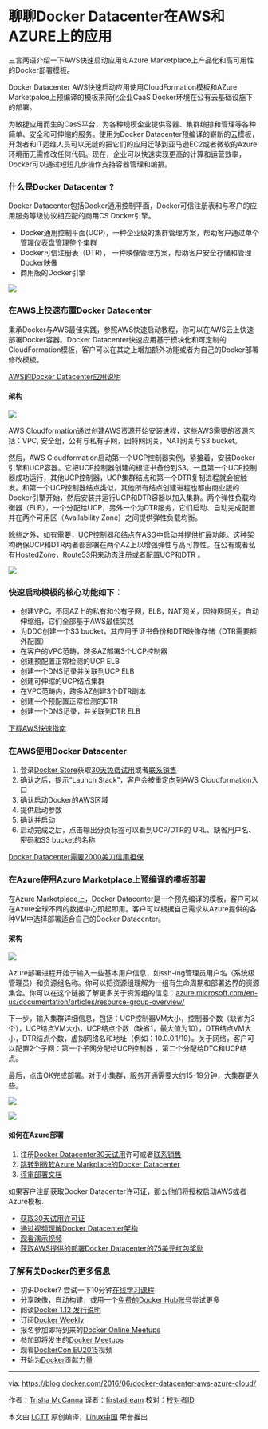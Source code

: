 
聊聊Docker Datacenter在AWS和AZURE上的应用
===================================================


三言两语介绍一下AWS快速启动应用和Azure Marketplace上产品化和高可用性的Docker部署模板。

Docker Datacenter AWS快速启动应用使用CloudFormation模板和AZure Marketpalce上预编译的模板来简化企业CaaS Docker环境在公有云基础设施下的部署。


为敏捷应用而生的CasS平台，为各种规模企业提供容器、集群编排和管理等各种简单、安全和可伸缩的服务。使用为Docker Datacenter预编译的崭新的云模板，开发者和IT运维人员可以无缝的把它们的应用迁移到亚马逊EC2或者微软的Azure环境而无需修改任何代码。现在，企业可以快速实现更高的计算和运营效率，Docker可以通过短短几步操作支持容器管理和编排。

### 什么是Docker Datacenter ?


Docker Datacenter包括Docker通用控制平面，Docker可信注册表和与客户的应用服务等级协议相匹配的商用CS Docker引擎。


-  Docker通用控制平面(UCP)，一种企业级的集群管理方案，帮助客户通过单个管理仪表盘管理整个集群
-  Docker可信注册表（DTR）， 一种映像管理方案，帮助客户安全存储和管理Docker映像
- 商用版的Docker引擎

![](http://img.scoop.it/lVraAJgJbjAKqfWCLtLuZLnTzqrqzN7Y9aBZTaXoQ8Q=)

### 在AWS上快速布置Docker Datacenter

秉承Docker与AWS最佳实践，参照AWS快速启动教程，你可以在AWS云上快速部署Docker容器。Docker Datacenter快速应用基于模块化和可定制的CloudFormation模板，客户可以在其之上增加额外功能或者为自己的Docker部署修改模板。

[AWS的Docker Datacenter应用说明](https://youtu.be/aUx7ZdFSkXU)

#### 架构

![](http://img.scoop.it/sZ3_TxLba42QB-r_6vuApLnTzqrqzN7Y9aBZTaXoQ8Q=)

AWS Cloudformation通过创建AWS资源开始安装进程，这些AWS需要的资源包括：VPC, 安全组，公有与私有子网，因特网网关，NAT网关与S3 bucket。

然后，AWS Cloudformation启动第一个UCP控制器实例，紧接着，安装Docker引擎和UCP容器。它把UCP控制器创建的根证书备份到S3。一旦第一个UCP控制器成功运行，其他UCP控制器，UCP集群结点和第一个DTR复制进程就会被触发。和第一个UCP控制器结点类似，其他所有结点创建进程也都由商业版的Docker引擎开始，然后安装并运行UCP和DTR容器以加入集群。两个弹性负载均衡器（ELB），一个分配给UCP，另外一个为DTR服务，它们启动、自动完成配置并在两个可用区（Availability Zone）之间提供弹性负载均衡。

除些之外，如有需要，UCP控制器和结点在ASG中启动并提供扩展功能。这种架构确保UCP和DTR两者都部署在两个AZ上以增强弹性与高可靠性。在公有或者私有HostedZone，Route53用来动态注册或者配置UCP和DTR 。

![](http://img.scoop.it/HM7Ag6RFvMXvZ_iBxRgKo7nTzqrqzN7Y9aBZTaXoQ8Q=)

### 快速启动模板的核心功能如下：


- 创建VPC，不同AZ上的私有和公有子网，ELB，NAT网关，因特网网关，自动伸缩组，它们全部基于AWS最佳实践
- 为DDC创建一个S3 bucket，其应用于证书备份和DTR映像存储（DTR需要额外配置）
- 在客户的VPC范畴，跨多AZ部署3个UCP控制器
- 创建预配置正常检测的UCP ELB
- 创建一个DNS记录并关联到UCP ELB
- 创建可伸缩的UCP结点集群
- 在VPC范畴内，跨多AZ创建3个DTR副本
- 创建一个预配置正常检测的DTR
- 创建一个DNS记录，并关联到DTR ELB

[下载AWS快速指南](https://s3.amazonaws.com/quickstart-reference/docker/latest/doc/docker-datacenter-on-the-aws-cloud.pdf)


### 在AWS使用Docker Datacenter

1. 登录[Docker Store][1]获取[30天免费试用][2]或者[联系销售][4]
2. 确认之后，提示“Launch Stack”，客户会被重定向到AWS Cloudformation入口
3. 确认启动Docker的AWS区域
4. 提供启动参数
5. 确认并启动
6. 启动完成之后，点击输出分页标签可以看到UCP/DTR的 URL、缺省用户名、密码和S3 bucket的名称

[Docker Datacenter需要2000美刀信用担保](https://aws.amazon.com/mp/contactdocker/)


### 在Azure使用Azure Marketplace上预编译的模板部署

在Azure Marketplace上，Docker Datacenter是一个预先编译的模板，客户可以在Azure全球不同的数据中心即起即用。客户可以根据自己需求从Azure提供的各种VM中选择部署适合自己的Docker Datacenter。


#### 架构 
![](http://img.scoop.it/V9SpuBCoAnUnkRL3J-FRFLnTzqrqzN7Y9aBZTaXoQ8Q=)


Azure部署进程开始于输入一些基本用户信息，如ssh-ing管理员用户名（系统级管理员）和资源组名称。你可以把资源组理解为一组有生命周期和部署边界的资源集合。你可以在这个链接了解更多关于资源组的信息：[azure.microsoft.com/en-us/documentation/articles/resource-group-overview/](azure.microsoft.com/en-us/documentation/articles/resource-group-overview/)

下一步，输入集群详细信息，包括：UCP控制器VM大小，控制器个数（缺省为3个），UCP结点VM大小，UCP结点个数（缺省1，最大值为10），DTR结点VM大小，DTR结点个数，虚拟网络名和地址（例如：10.0.0.1/19）。关于网络，客户可以配置2个子网：第一个子网分配给UCP控制器 ，第二个分配给DTC和UCP结点。

最后，点击OK完成部署。对于小集群，服务开通需要大约15-19分钟，大集群更久些。

![](http://img.scoop.it/DXPM5-GXP0j2kEhno0kdRLnTzqrqzN7Y9aBZTaXoQ8Q=)

![](http://img.scoop.it/321ElkCf6rqb7u_-nlGPtrnTzqrqzN7Y9aBZTaXoQ8Q=)

#### 如何在Azure部署


1. 注册[Docker Datacenter30天试用][5]许可或者[联系销售][6]
2. [跳转到微软Azure Markplace的Docker Datacenter][7]
3. [评审部署文档][8]

如果客户注册获取Docker Datacenter许可证，那么他们将授权启动AWS或者Azure模板.
- [获取30天试用许可证][9]
- [通过视频理解Docker Datacenter架构][10]
- [观看演示视频][11]
- [获取AWS提供的部署Docker Datacenter的75美元红包奖励][12]

### 了解有关Docker的更多信息
- 初识Docker? 尝试一下10分钟[在线学习课程][20]
- 分享映像，自动构建，或用一个[免费的Docker Hub账号][21]尝试更多
- 阅读[Docker 1.12 发行说明][22]
- 订阅[Docker Weekly][23]
- 报名参加即将到来的[Docker Online Meetups][24]
- 参加即将发生的[Docker Meetups][25]
- 观看[DockerCon EU2015][26]视频
- 开始为[Docker][27]贡献力量



--------------------------------------------------------------------------------

via: https://blog.docker.com/2016/06/docker-datacenter-aws-azure-cloud/

作者：[Trisha McCanna][a]
译者：[firstadream](https://github.com/译者ID)
校对：[校对者ID](https://github.com/校对者ID)

本文由 [LCTT](https://github.com/LCTT/TranslateProject) 原创编译，[Linux中国](https://linux.cn/) 荣誉推出

[a]: https://blog.docker.com/author/trisha/
[1]: https://store.docker.com/login?next=%2Fbundles%2Fdocker-datacenter%2Fpurchase?plan=free-trial
[2]: https://store.docker.com/login?next=%2Fbundles%2Fdocker-datacenter%2Fpurchase?plan=free-trial
[4]: https://goto.docker.com/contact-us.html
[5]: https://store.docker.com/login?next=%2Fbundles%2Fdocker-datacenter%2Fpurchase?plan=free-trial
[6]: https://goto.docker.com/contact-us.html
[7]: https://azure.microsoft.com/en-us/marketplace/partners/docker/dockerdatacenterdocker-datacenter/
[8]: https://success.docker.com/Datacenter/Apply/Docker_Datacenter_on_Azure
[9]: http://www.docker.com/trial
[10]: https://www.youtube.com/playlist?list=PLkA60AVN3hh8tFH7xzI5Y-vP48wUiuXfH
[11]: https://www.youtube.com/playlist?list=PLkA60AVN3hh8a8JaIOA5Q757KiqEjPKWr
[12]: https://aws.amazon.com/quickstart/promo/
[20]: https://docs.docker.com/engine/understanding-docker/ 
[21]: https://hub.docker.com/
[22]: https://docs.docker.com/release-notes/
[23]: https://www.docker.com/subscribe_newsletter/
[24]: http://www.meetup.com/Docker-Online-Meetup/
[25]: https://www.docker.com/community/meetup-groups
[26]: https://www.youtube.com/playlist?list=PLkA60AVN3hh87OoVra6MHf2L4UR9xwJkv
[27]: https://docs.docker.com/contributing/contributing/

